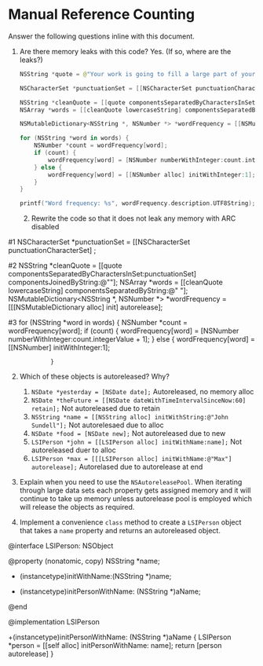 # Manual Reference Counting

Answer the following questions inline with this document.

1. Are there memory leaks with this code? Yes.  (If so, where are the leaks?)

	```swift
	NSString *quote = @"Your work is going to fill a large part of your life, and the only way to be truly satisfied is to do what you believe is great work. And the only way to do great work is to love what you do. If you haven't found it yet, keep looking. Don't settle. As with all matters of the heart, you'll know when you find it. - Steve Jobs";

	NSCharacterSet *punctuationSet = [[NSCharacterSet punctuationCharacterSet] retain];  // LEAK 1

	NSString *cleanQuote = [[quote componentsSeparatedByCharactersInSet:punctuationSet] componentsJoinedByString:@""];
	NSArray *words = [[cleanQuote lowercaseString] componentsSeparatedByString:@" "];

	NSMutableDictionary<NSString *, NSNumber *> *wordFrequency = [[NSMutableDictionary alloc] init]; // LEAK 2

	for (NSString *word in words) {
		NSNumber *count = wordFrequency[word];
		if (count) {
			wordFrequency[word] = [NSNumber numberWithInteger:count.integerValue + 1];
		} else {
			wordFrequency[word] = [[NSNumber alloc] initWithInteger:1];  // LEAK 3
		}
	}

	printf("Word frequency: %s", wordFrequency.description.UTF8String);
	```

	2. Rewrite the code so that it does not leak any memory with ARC disabled

#1      NSCharacterSet *punctuationSet = [[NSCharacterSet punctuationCharacterSet] ; 

#2     NSString *cleanQuote = [[quote componentsSeparatedByCharactersInSet:punctuationSet] componentsJoinedByString:@""];
         NSArray *words = [[cleanQuote lowercaseString] componentsSeparatedByString:@" "];  
         NSMutableDictionary<NSString *, NSNumber *> *wordFrequency = [[[NSMutableDictionary alloc] init] autorelease];
         
#3     for (NSString *word in words) {
         NSNumber *count = wordFrequency[word];
            if (count) {
                wordFrequency[word] = [NSNumber numberWithInteger:count.integerValue + 1];
                } else {
                wordFrequency[word] = [[NSNumber] initWithInteger:1]; 
                
                }
2. Which of these objects is autoreleased?  Why?

	1. `NSDate *yesterday = [NSDate date];`
            Autoreleased, no memory alloc
	2. `NSDate *theFuture = [[NSDate dateWithTimeIntervalSinceNow:60] retain];`
            Not autoreleased due to retain
	3. `NSString *name = [[NSString alloc] initWithString:@"John Sundell"];`
            Not autorelesaed due to alloc
	4. `NSDate *food = [NSDate new];`
            Not autoreleased due to new
	5. `LSIPerson *john = [[LSIPerson alloc] initWithName:name];`
            Not autoreleased duer to alloc
	6. `LSIPerson *max = [[[LSIPerson alloc] initWithName:@"Max"] autorelease];`
            Autorelased due to autorelease at end
3. Explain when you need to use the `NSAutoreleasePool`.
      When iterating through large data sets each property gets assigned memory and it will continue to take up memory unless autorelease pool is employed which will release the objects as required. 

4. Implement a convenience `class` method to create a `LSIPerson` object that takes a `name` property and returns an autoreleased object.


@interface LSIPerson: NSObject

@property (nonatomic, copy) NSString *name;

- (instancetype)initWithName:(NSString *)name;
+ (instancetype)initPersonWithName: (NSString *)aName;

@end

@implementation LSIPerson

+(instancetype)initPersonWithName: (NSString *)aName
{
LSIPerson *person = [[self alloc] initPersonWithName: name];
return [person autorelease]
}
```
